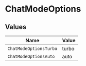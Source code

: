 # ChatModeOptions


## Values

| Name                   | Value                  |
| ---------------------- | ---------------------- |
| `ChatModeOptionsTurbo` | turbo                  |
| `ChatModeOptionsAuto`  | auto                   |